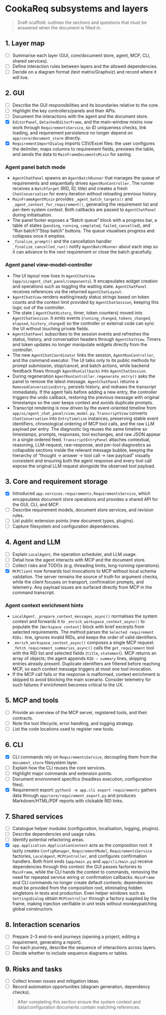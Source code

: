 # CookaReq subsystems and layers

> Draft scaffold: outlines the sections and questions that must be answered when the document is filled in.

## 1. Layer map
- [ ] Summarise each layer (GUI, core/document store, agent, MCP, CLI, shared services).
- [ ] Define interaction rules between layers and the allowed dependencies.
- [ ] Decide on a diagram format (text matrix/Graphviz) and record where it will live.

## 2. GUI
- [ ] Describe the GUI responsibilities and its boundaries relative to the core.
- [ ] Highlight the key controllers/panels and their APIs.
- [ ] Document the interactions with the agent and the document store.
- [x] `EditorPanel`, `DetachedEditorFrame`, and the main-window mixins now work through `RequirementsService`, so ID uniqueness checks, link loading, and requirement persistence no longer depend on `app/core/document_store` directly.
- [x] `RequirementImportDialog` imports CSV/Excel files: the user configures the delimiter, maps columns to requirement fields, previews the table, and sends the data to `MainFrameDocumentsMixin` for saving.

### Agent panel batch mode

- `AgentChatPanel` spawns an `AgentBatchRunner` that manages the queue of requirements and sequentially drives `AgentRunController`. The runner receives a `BatchTarget` (RID, ID, title) and creates a fresh `ChatConversation` for every iteration without reloading previous history.
- `MainFrameAgentMixin` provides `_agent_batch_targets()` and `_agent_context_for_requirement()`, generating the requirement list and per-item system context. Both callbacks are passed to `AgentChatPanel` during initialisation.
- The panel footer exposes a “Batch queue” block with a progress bar, a table of states (`pending`, `running`, `completed`, `failed`, `cancelled`), and “Run batch”/“Stop batch” buttons. The queue visualises progress and collapses once it empties.
- `_finalize_prompt()` and the cancellation handler `_finalize_cancelled_run()` notify `AgentBatchRunner` about each step so it can advance to the next requirement or close the batch gracefully.

### Agent panel view–model–controller

- The UI layout now lives in `AgentChatView` (`app/ui/agent_chat_panel/components`). It encapsulates widget creation and operations such as toggling the waiting state. `AgentChatPanel` receives references via the returned `AgentChatLayout`.
- `AgentChatView` renders waiting/ready status strings based on token counts and the context limit provided by `AgentChatSession`, keeping this logic out of the controller.
- The state ( `AgentChatHistory`, timer, token counters) moved into `AgentChatSession`. It emits events (`running_changed`, `tokens_changed`, `elapsed`, `history_changed`) so the controller or external code can sync the UI without touching private fields.
- `AgentChatPanel` subscribes to the session events and refreshes the status, history, and conversation headers through `AgentChatView`. Timers and token updates no longer manipulate widgets directly from the controller.
- The new `AgentChatCoordinator` links the session, `AgentRunController`, and the command executor. The UI talks only to its public methods for prompt submission, stop/cancel, and batch actions, while backend feedback flows through `AgentRunCallbacks` into `AgentChatSession`.
- During regeneration `AgentRunController.regenerate_entry()` asks the panel to remove the latest message. `AgentChatPanel` returns a `RemovedConversationEntry`, persists history, and redraws the transcript immediately. If the agent fails before adding a new entry, the controller triggers the undo callback, restoring the previous message with original timestamps so the user keeps context and avoids duplicate prompts.
- Transcript rendering is now driven by the event-oriented timeline from `app/ui/agent_chat_panel/view_model.py`. `TranscriptView` converts `ChatConversation` into `EntryTimeline` instances, preserving stable event identifiers, chronological ordering of MCP tool calls, and the raw LLM payload per entry. The diagnostic log reuses the same timeline so timestamps, prompts, responses, tool exchanges, and raw JSON appear in a single ordered feed. `TranscriptEntryPanel` attaches contextual, reasoning, LLM-request, raw-response, and per-tool diagnostics as collapsible sections inside the relevant message bubble, keeping the hierarchy of “thought → answer → tool call → raw payload” visually consistent and ensuring both the agent response and every tool call expose the original LLM request alongside the observed tool payload.

## 3. Core and requirement storage
- [x] Introduced `app.services.requirements.RequirementsService`, which encapsulates document store operations and provides a shared API for the GUI, CLI, and MCP.
- [ ] Describe requirement models, document store services, and revision rules.
- [ ] List public extension points (new document types, plugins).
- [ ] Capture filesystem and configuration dependencies.

## 4. Agent and LLM
- [ ] Explain `LocalAgent`, the operation scheduler, and LLM usage.
- [ ] Detail how the agent interacts with MCP and the document store.
- [ ] Collect risks and TODOs (e.g. threading limits, long-running operations).
- [x] `MCPClient` now forwards tool invocations to MCP without local schema
      validation. The server remains the source of truth for argument checks,
      while the client focuses on transport, confirmation prompts, and
      telemetry. Any payload issues are surfaced directly from MCP in the
      command transcript.

### Agent context enrichment hints

- `LocalAgent._prepare_context_messages_async()` normalises the system context and forwards it to `_enrich_workspace_context_async()` to populate the `[Workspace context]` block with brief excerpts from selected requirements. The method parses the `Selected requirement RIDs:` line, ignores invalid RIDs, and keeps the order of valid identifiers.
- `_enrich_workspace_context_async()` composes a single MCP request: `_fetch_requirement_summaries_async()` calls the `get_requirement` tool with the RID list and selected fields (`title`, `statement`). MCP returns an array of objects; the agent appends `RID — summary` lines, skipping entries already present. Duplicate identifiers are filtered before reaching MCP, so each context message triggers at most one tool invocation.
- If the MCP call fails or the response is malformed, context enrichment is skipped to avoid blocking the main scenario. Consider telemetry for such failures if enrichment becomes critical to the UX.

## 5. MCP and tools
- [ ] Provide an overview of the MCP server, registered tools, and their contracts.
- [ ] Note the tool lifecycle, error handling, and logging strategy.
- [ ] List the code locations used to register new tools.

## 6. CLI
- [x] CLI commands rely on `RequirementsService`, decoupling them from the `document_store` filesystem layer.
- [ ] Explain how the CLI reuses the core services.
- [ ] Highlight major commands and extension points.
- [ ] Document environment specifics (headless execution, configuration files).
- [x] Requirement export: `python3 -m app.cli export requirements` gathers data through `app/core/requirement_export.py` and produces Markdown/HTML/PDF reports with clickable RID links.

## 7. Shared services
- [ ] Catalogue helper modules (configuration, localisation, logging, plugins).
- [ ] Describe dependencies and usage rules.
- [ ] Identify potential refactoring areas.
- [x] `app.application.ApplicationContext` acts as the composition root. It lazily creates `ConfigManager`, `RequirementModel`, `RequirementsService` factories, `LocalAgent`, `MCPController`, and configures confirmation handlers. Both front ends (`app/main.py` and `app/cli/main.py`) receive dependencies through this context: the GUI passes factories to `MainFrame`, while the CLI hands the context to commands, removing the need for repeated service wiring or confirmation callbacks. `MainFrame` and CLI commands no longer create default contexts; dependencies must be provided from the composition root, eliminating hidden singletons in tests and production. Even helper windows such as `SettingsDialog` obtain `MCPController` through a factory supplied by the frame, making injection verifiable in unit tests without monkeypatching global constructors.

## 8. Interaction scenarios
- [ ] Prepare 2–3 end-to-end journeys (opening a project, editing a requirement, generating a report).
- [ ] For each journey, describe the sequence of interactions across layers.
- [ ] Decide whether to include sequence diagrams or tables.

## 9. Risks and tasks
- [ ] Collect known issues and mitigation ideas.
- [ ] Record automation opportunities (diagram generation, dependency checks).

> After completing this section ensure the system context and data/configuration documents contain matching references.
